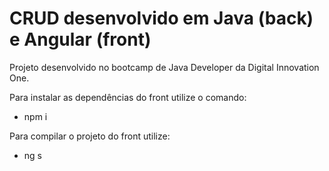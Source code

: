 # CRUD desenvolvido em Java (back) e Angular (front)

Projeto desenvolvido no bootcamp de Java Developer da Digital Innovation One.

Para instalar as dependências do front utilize o comando:

- npm i

Para compilar o projeto do front utilize:

- ng s

